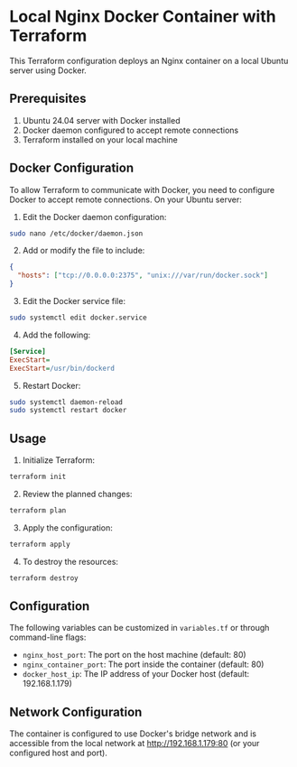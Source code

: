 # Local Nginx Docker Container with Terraform

This Terraform configuration deploys an Nginx container on a local Ubuntu server using Docker.

## Prerequisites

1. Ubuntu 24.04 server with Docker installed
2. Docker daemon configured to accept remote connections
3. Terraform installed on your local machine

## Docker Configuration

To allow Terraform to communicate with Docker, you need to configure Docker to accept remote connections. On your Ubuntu server:

1. Edit the Docker daemon configuration:
```bash
sudo nano /etc/docker/daemon.json
```

2. Add or modify the file to include:
```json
{
  "hosts": ["tcp://0.0.0.0:2375", "unix:///var/run/docker.sock"]
}
```

3. Edit the Docker service file:
```bash
sudo systemctl edit docker.service
```

4. Add the following:
```ini
[Service]
ExecStart=
ExecStart=/usr/bin/dockerd
```

5. Restart Docker:
```bash
sudo systemctl daemon-reload
sudo systemctl restart docker
```

## Usage

1. Initialize Terraform:
```bash
terraform init
```

2. Review the planned changes:
```bash
terraform plan
```

3. Apply the configuration:
```bash
terraform apply
```

4. To destroy the resources:
```bash
terraform destroy
```

## Configuration

The following variables can be customized in `variables.tf` or through command-line flags:

- `nginx_host_port`: The port on the host machine (default: 80)
- `nginx_container_port`: The port inside the container (default: 80)
- `docker_host_ip`: The IP address of your Docker host (default: 192.168.1.179)

## Network Configuration

The container is configured to use Docker's bridge network and is accessible from the local network at http://192.168.1.179:80 (or your configured host and port).